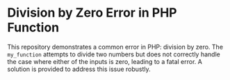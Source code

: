 # Division by Zero Error in PHP Function

This repository demonstrates a common error in PHP: division by zero. The `my_function` attempts to divide two numbers but does not correctly handle the case where either of the inputs is zero, leading to a fatal error.  A solution is provided to address this issue robustly.
